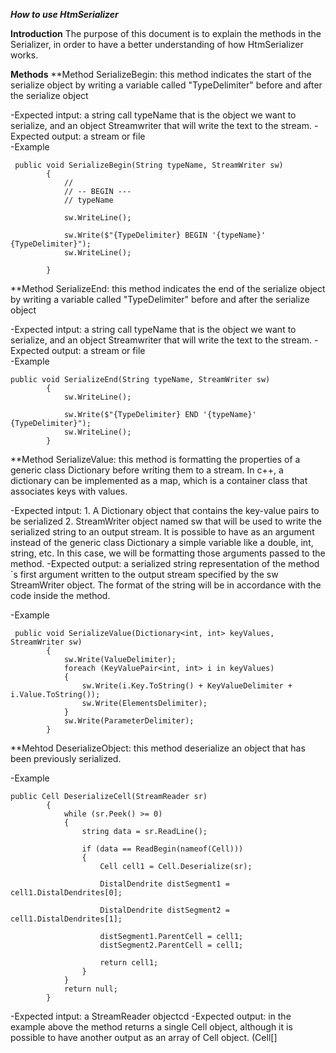 ***How to use HtmSerializer***

**Introduction**
The purpose of this document is to explain the methods in the Serializer, in order to have a better understanding of how HtmSerializer works.

**Methods**
**Method SerializeBegin: this method indicates the start of the serialize object by writing a variable called "TypeDelimiter" before and after the serialize object

-Expected intput: a string call typeName that is the object we want to serialize, and an object Streamwriter that will write the text to the stream.
-Expected output: a stream or file  
-Example
```
 public void SerializeBegin(String typeName, StreamWriter sw)
        {
            //
            // -- BEGIN ---
            // typeName
       
            sw.WriteLine();

            sw.Write($"{TypeDelimiter} BEGIN '{typeName}' {TypeDelimiter}");
            sw.WriteLine();

        }
```


**Method SerializeEnd: this method indicates the end of the serialize object by writing a variable called "TypeDelimiter" before and after the serialize object

-Expected intput: a string call typeName that is the object we want to serialize, and an object Streamwriter that will write the text to the stream.
-Expected output: a stream or file  
-Example
```
public void SerializeEnd(String typeName, StreamWriter sw)
        {
            sw.WriteLine();
       
            sw.Write($"{TypeDelimiter} END '{typeName}' {TypeDelimiter}");
            sw.WriteLine();
        }

```


**Method SerializeValue: this method is formatting the properties of a generic class Dictionary before writing them to a stream. 
 In c++, a dictionary can be implemented as a map, which is a container class that associates keys with values.

-Expected intput: 
		1. A Dictionary object that contains the key-value pairs to be serialized
		2. StreamWriter object named sw that will be used to write the serialized string to an output stream.
		It is possible to have as an argument instead of the generic class Dictionary a simple variable like a double, int, string, etc. In this case, we will be formatting those arguments passed to the method.
-Expected output: a serialized string representation of the method´s first argument written to the output stream specified by the sw StreamWriter object. The format of the string will be in accordance with the code inside the method.

-Example
```
 public void SerializeValue(Dictionary<int, int> keyValues, StreamWriter sw)
        {
            sw.Write(ValueDelimiter);
            foreach (KeyValuePair<int, int> i in keyValues)
            {
                sw.Write(i.Key.ToString() + KeyValueDelimiter + i.Value.ToString());
                sw.Write(ElementsDelimiter);
            }
            sw.Write(ParameterDelimiter);
        }
```


**Mehtod  DeserializeObject: this method deserialize an object that has been previously serialized.

-Example

```
public Cell DeserializeCell(StreamReader sr)
        {
            while (sr.Peek() >= 0)
            {
                string data = sr.ReadLine();

                if (data == ReadBegin(nameof(Cell)))
                {
                    Cell cell1 = Cell.Deserialize(sr);

                    DistalDendrite distSegment1 = cell1.DistalDendrites[0];

                    DistalDendrite distSegment2 = cell1.DistalDendrites[1];

                    distSegment1.ParentCell = cell1;
                    distSegment2.ParentCell = cell1;

                    return cell1;
                }
            }
            return null;
        }
```
-Expected intput: a StreamReader objectcd 
-Expected output: in the example above the method returns a single Cell object, although it is possible to have another output as an array of Cell object. (Cell[]
